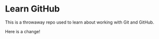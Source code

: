# Learn GitHub

This is a throwaway repo used to learn about working with Git and GitHub.

Here is a change!
